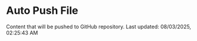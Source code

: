# Auto Push File

Content that will be pushed to GitHub repository.
Last updated: 08/03/2025, 02:25:43 AM